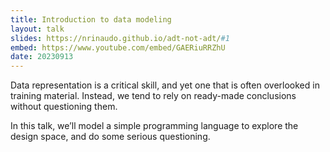 ```yaml
---
title: Introduction to data modeling
layout: talk
slides: https://nrinaudo.github.io/adt-not-adt/#1
embed: https://www.youtube.com/embed/GAERiuRRZhU
date: 20230913
---
```


Data representation is a critical skill, and yet one that is often overlooked in training material. Instead, we tend to rely on ready-made conclusions without questioning them.

In this talk, we’ll model a simple programming language to explore the design space, and do some serious questioning.
